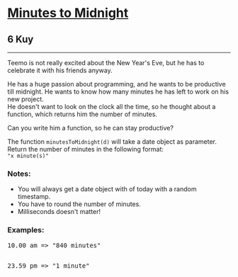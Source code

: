 <h1><a href="https://www.codewars.com/kata/58528e9e22555d8d33000163">Minutes to Midnight</a></h1>
<h2>6 Kuy</h2>
<hr>
<p>Teemo is not really excited about the New Year's Eve, but he has to celebrate it with his friends anyway.</p>
<p>He has a huge passion about programming, and he wants to be productive till midnight. 
He wants to know how many minutes he has left to work on his new project.<br>
He doesn't want to look on the clock all the time, so he thought about a function, which returns him the number of minutes.</p>
<p>Can you write him a function, so he can stay productive?</p>
<p>The function <code>minutesToMidnight(d)</code> will take a date object as parameter. 
Return the number of minutes in the following format:<br><code>"x minute(s)"</code></p>
<h3>Notes:</h3>
<ul>
<li>You will always get a date object with of today with a random timestamp.</li>
<li>You have to round the number of minutes.</li>
<li>Milliseconds doesn't matter!</li>
</ul>
<h3>Examples:</h3>
<pre>
10.00 am => "840 minutes"

23.59 pm => "1 minute"
</pre>